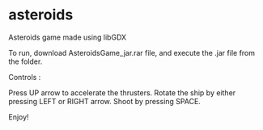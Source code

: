 # asteroids
Asteroids game made using libGDX 

To run,  download AsteroidsGame_jar.rar file, and execute the .jar file from the folder.

Controls : 

Press UP arrow to accelerate the thrusters. 
Rotate the ship by either pressing LEFT or RIGHT arrow. 
Shoot by pressing SPACE. 



Enjoy!
